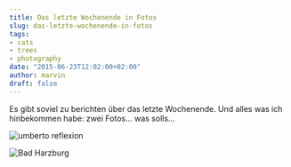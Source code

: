 ```yaml
---
title: Das letzte Wochenende in Fotos
slug: das-letzte-wochenende-in-fotos
tags:
- cats
- trees
- photography
date: "2015-06-23T12:02:00+02:00"
author: marvin
draft: false
---
```



Es gibt soviel zu berichten über das letzte Wochenende. Und alles was ich hinbekommen habe: zwei Fotos... was solls...

![umberto reflexion](/images/18873146680_04f241e280_b.jpg)

![Bad Harzburg](/images/18874685999_a45fdf9f94_b.jpg)